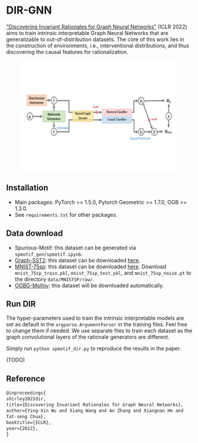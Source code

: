 # DIR-GNN
["Discovering Invariant Rationales for Graph Neural Networks"](https://openreview.net/pdf?id=hGXij5rfiHw) (ICLR 2022) aims to train intrinsic interpretable Graph Neural Networks that are generalizable to out-of-distribution datasets. The core of this work lies in the construction of environments, i.e., interventional distributions, and thus discovering the causal features for rationalization.

<figure> <img src="figures/framework.gif" height="300"></figure>

## Installation
- Main packages: PyTorch >= 1.5.0, Pytorch Geometric >= 1.7.0, OGB >= 1.3.0. 
- See `requirements.txt` for other packages.

## Data download
- Spurious-Motif: this dataset can be generated via `spmotif_gen/spmotif.ipynb`. 
- [Graph-SST2](https://github.com/divelab/DIG/tree/main/dig/xgraph/datasets): this dataset can be downloaded [here](https://mailustceducn-my.sharepoint.com/personal/yhy12138_mail_ustc_edu_cn/_layouts/15/onedrive.aspx?id=%2Fpersonal%2Fyhy12138%5Fmail%5Fustc%5Fedu%5Fcn%2FDocuments%2Fpaper%5Fwork%2FGNN%20Explainability%20Survey%2FSurvey%5FText2graph%2FGraph%2DSST2%2Ezip&parent=%2Fpersonal%2Fyhy12138%5Fmail%5Fustc%5Fedu%5Fcn%2FDocuments%2Fpaper%5Fwork%2FGNN%20Explainability%20Survey%2FSurvey%5FText2graph).
- [MNIST-75sp](https://github.com/bknyaz/graph_attention_pool): this dataset can be downloaded [here](https://drive.google.com/drive/folders/1Prc-n9Nr8-5z-xphdRScftKKIxU4Olzh). Download `mnist_75sp_train.pkl`, `mnist_75sp_test.pkl`, and `mnist_75sp_noise.pt` to the directory `data/MNISTSP/raw/`.
- [OGBG-Molhiv](https://ogb.stanford.edu/docs/graphprop/#ogbg-mol): this dataset will be downloaded automatically.


## Run DIR
The hyper-parameters used to train the intrinsic interpretable models are set as default in the `argparse.ArgumentParser` in the training files. Feel free to change them if needed. We use separate files to train each dataset as the graph convolutional layers of the rationale generators are different.

Simply run `python spmotif_dir.py` to reproduce the results in the paper. 

(TODO)

## Reference 
```
@inproceedings{
shirley2022dir,
title={Discovering Invariant Rationales for Graph Neural Networks},
author={Ying-Xin Wu and Xiang Wang and An Zhang and Xiangnan He and Tat-seng Chua},
booktitle={ICLR},
year={2022},
}
```